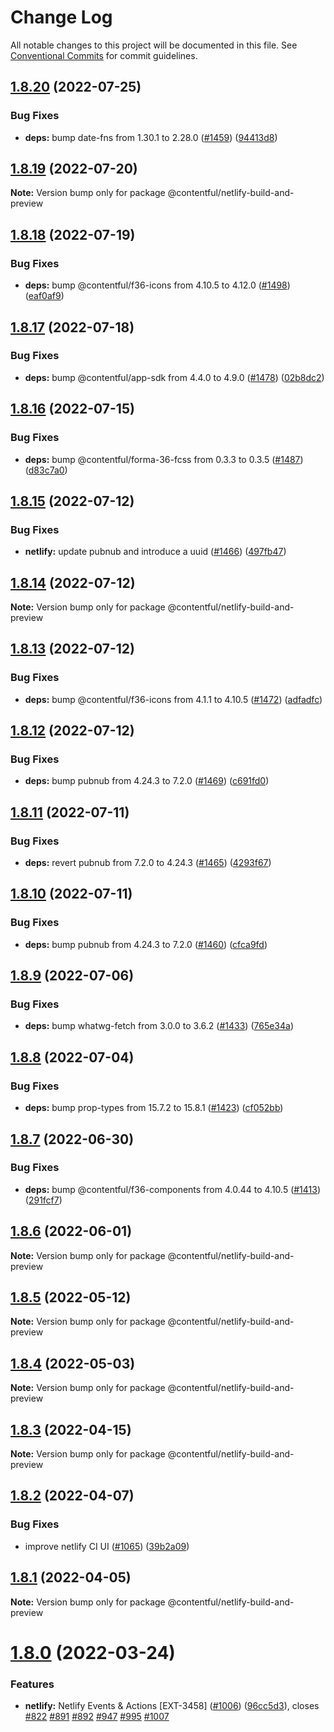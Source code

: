 # Change Log

All notable changes to this project will be documented in this file.
See [Conventional Commits](https://conventionalcommits.org) for commit guidelines.

## [1.8.20](https://github.com/contentful/apps/compare/@contentful/netlify-build-and-preview@1.8.19...@contentful/netlify-build-and-preview@1.8.20) (2022-07-25)


### Bug Fixes

* **deps:** bump date-fns from 1.30.1 to 2.28.0 ([#1459](https://github.com/contentful/apps/issues/1459)) ([94413d8](https://github.com/contentful/apps/commit/94413d8dc50cae3ba1d2209e725f7db082c5519b))





## [1.8.19](https://github.com/contentful/apps/compare/@contentful/netlify-build-and-preview@1.8.18...@contentful/netlify-build-and-preview@1.8.19) (2022-07-20)

**Note:** Version bump only for package @contentful/netlify-build-and-preview





## [1.8.18](https://github.com/contentful/apps/compare/@contentful/netlify-build-and-preview@1.8.17...@contentful/netlify-build-and-preview@1.8.18) (2022-07-19)


### Bug Fixes

* **deps:** bump @contentful/f36-icons from 4.10.5 to 4.12.0 ([#1498](https://github.com/contentful/apps/issues/1498)) ([eaf0af9](https://github.com/contentful/apps/commit/eaf0af9ee77630c7642503d0368f2c11164cfcd7))





## [1.8.17](https://github.com/contentful/apps/compare/@contentful/netlify-build-and-preview@1.8.16...@contentful/netlify-build-and-preview@1.8.17) (2022-07-18)


### Bug Fixes

* **deps:** bump @contentful/app-sdk from 4.4.0 to 4.9.0 ([#1478](https://github.com/contentful/apps/issues/1478)) ([02b8dc2](https://github.com/contentful/apps/commit/02b8dc2396ff48c98052b0203c7d13197ecf6310))





## [1.8.16](https://github.com/contentful/apps/compare/@contentful/netlify-build-and-preview@1.8.15...@contentful/netlify-build-and-preview@1.8.16) (2022-07-15)


### Bug Fixes

* **deps:** bump @contentful/forma-36-fcss from 0.3.3 to 0.3.5 ([#1487](https://github.com/contentful/apps/issues/1487)) ([d83c7a0](https://github.com/contentful/apps/commit/d83c7a0f48a6940a98c48906274821371bf1e9ce))





## [1.8.15](https://github.com/contentful/apps/compare/@contentful/netlify-build-and-preview@1.8.14...@contentful/netlify-build-and-preview@1.8.15) (2022-07-12)


### Bug Fixes

* **netlify:** update pubnub and introduce a uuid ([#1466](https://github.com/contentful/apps/issues/1466)) ([497fb47](https://github.com/contentful/apps/commit/497fb47f4975448b10f61b839041c5d3935402c7))





## [1.8.14](https://github.com/contentful/apps/compare/@contentful/netlify-build-and-preview@1.8.13...@contentful/netlify-build-and-preview@1.8.14) (2022-07-12)

**Note:** Version bump only for package @contentful/netlify-build-and-preview





## [1.8.13](https://github.com/contentful/apps/compare/@contentful/netlify-build-and-preview@1.8.12...@contentful/netlify-build-and-preview@1.8.13) (2022-07-12)


### Bug Fixes

* **deps:** bump @contentful/f36-icons from 4.1.1 to 4.10.5 ([#1472](https://github.com/contentful/apps/issues/1472)) ([adfadfc](https://github.com/contentful/apps/commit/adfadfcf39d6ed5a013c9369f2b80b9a7cf55417))





## [1.8.12](https://github.com/contentful/apps/compare/@contentful/netlify-build-and-preview@1.8.11...@contentful/netlify-build-and-preview@1.8.12) (2022-07-12)


### Bug Fixes

* **deps:** bump pubnub from 4.24.3 to 7.2.0 ([#1469](https://github.com/contentful/apps/issues/1469)) ([c691fd0](https://github.com/contentful/apps/commit/c691fd09ba5a75eb3b7ce54d524a68f3f1f7c210))





## [1.8.11](https://github.com/contentful/apps/compare/@contentful/netlify-build-and-preview@1.8.10...@contentful/netlify-build-and-preview@1.8.11) (2022-07-11)


### Bug Fixes

* **deps:** revert pubnub from 7.2.0 to 4.24.3 ([#1465](https://github.com/contentful/apps/issues/1465)) ([4293f67](https://github.com/contentful/apps/commit/4293f6715b6a238122160f72f6afd12f47057ffe))





## [1.8.10](https://github.com/contentful/apps/compare/@contentful/netlify-build-and-preview@1.8.9...@contentful/netlify-build-and-preview@1.8.10) (2022-07-11)


### Bug Fixes

* **deps:** bump pubnub from 4.24.3 to 7.2.0 ([#1460](https://github.com/contentful/apps/issues/1460)) ([cfca9fd](https://github.com/contentful/apps/commit/cfca9fd0e0154838c74525d569673db14d35e6d3))





## [1.8.9](https://github.com/contentful/apps/compare/@contentful/netlify-build-and-preview@1.8.8...@contentful/netlify-build-and-preview@1.8.9) (2022-07-06)


### Bug Fixes

* **deps:** bump whatwg-fetch from 3.0.0 to 3.6.2 ([#1433](https://github.com/contentful/apps/issues/1433)) ([765e34a](https://github.com/contentful/apps/commit/765e34aefaa0cc273db7ac3dbae9d7b1153dfe98))





## [1.8.8](https://github.com/contentful/apps/compare/@contentful/netlify-build-and-preview@1.8.7...@contentful/netlify-build-and-preview@1.8.8) (2022-07-04)


### Bug Fixes

* **deps:** bump prop-types from 15.7.2 to 15.8.1 ([#1423](https://github.com/contentful/apps/issues/1423)) ([cf052bb](https://github.com/contentful/apps/commit/cf052bbe4847bfbbed261f08612abe9a47af5e6b))





## [1.8.7](https://github.com/contentful/apps/compare/@contentful/netlify-build-and-preview@1.8.6...@contentful/netlify-build-and-preview@1.8.7) (2022-06-30)


### Bug Fixes

* **deps:** bump @contentful/f36-components from 4.0.44 to 4.10.5 ([#1413](https://github.com/contentful/apps/issues/1413)) ([291fcf7](https://github.com/contentful/apps/commit/291fcf71b15a9c1a375eafae318e133c537a1a53))





## [1.8.6](https://github.com/contentful/apps/compare/@contentful/netlify-build-and-preview@1.8.5...@contentful/netlify-build-and-preview@1.8.6) (2022-06-01)

**Note:** Version bump only for package @contentful/netlify-build-and-preview





## [1.8.5](https://github.com/contentful/apps/compare/@contentful/netlify-build-and-preview@1.8.4...@contentful/netlify-build-and-preview@1.8.5) (2022-05-12)

**Note:** Version bump only for package @contentful/netlify-build-and-preview





## [1.8.4](https://github.com/contentful/apps/compare/@contentful/netlify-build-and-preview@1.8.3...@contentful/netlify-build-and-preview@1.8.4) (2022-05-03)

**Note:** Version bump only for package @contentful/netlify-build-and-preview





## [1.8.3](https://github.com/contentful/apps/compare/@contentful/netlify-build-and-preview@1.8.2...@contentful/netlify-build-and-preview@1.8.3) (2022-04-15)

**Note:** Version bump only for package @contentful/netlify-build-and-preview





## [1.8.2](https://github.com/contentful/apps/compare/@contentful/netlify-build-and-preview@1.8.1...@contentful/netlify-build-and-preview@1.8.2) (2022-04-07)


### Bug Fixes

* improve netlify CI UI ([#1065](https://github.com/contentful/apps/issues/1065)) ([39b2a09](https://github.com/contentful/apps/commit/39b2a09cbb67fcc8feddfde6cfea6e91c87db3bb))





## [1.8.1](https://github.com/contentful/apps/compare/@contentful/netlify-build-and-preview@1.8.0...@contentful/netlify-build-and-preview@1.8.1) (2022-04-05)

**Note:** Version bump only for package @contentful/netlify-build-and-preview





# [1.8.0](https://github.com/contentful/apps/compare/@contentful/netlify-build-and-preview@1.7.2...@contentful/netlify-build-and-preview@1.8.0) (2022-03-24)


### Features

* **netlify:** Netlify Events & Actions [EXT-3458] ([#1006](https://github.com/contentful/apps/issues/1006)) ([96cc5d3](https://github.com/contentful/apps/commit/96cc5d394ddb22879f3ca4bfb1a5079594f43012)), closes [#822](https://github.com/contentful/apps/issues/822) [#891](https://github.com/contentful/apps/issues/891) [#892](https://github.com/contentful/apps/issues/892) [#947](https://github.com/contentful/apps/issues/947) [#995](https://github.com/contentful/apps/issues/995) [#1007](https://github.com/contentful/apps/issues/1007)

